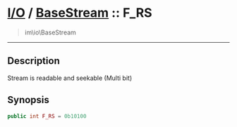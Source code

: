 # [I/O](io.md) / [BaseStream](io-BaseStream.md) :: F_RS
 > im\io\BaseStream
____

## Description
Stream is readable and seekable (Multi bit)

## Synopsis
```php
public int F_RS = 0b10100
```
